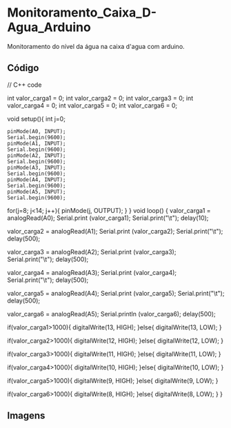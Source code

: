 # Monitoramento_Caixa_D-Agua_Arduino
Monitoramento do nível da água na caixa d'agua com arduino. 

## Código

// C++ code

int valor_carga1 = 0;
int valor_carga2 = 0;
int valor_carga3 = 0;
int valor_carga4 = 0;
int valor_carga5 = 0;
int valor_carga6 = 0;

void setup(){ 
   int j=0;
  
    pinMode(A0, INPUT);
    Serial.begin(9600);
    pinMode(A1, INPUT);
    Serial.begin(9600);
    pinMode(A2, INPUT);
    Serial.begin(9600);
    pinMode(A3, INPUT);
    Serial.begin(9600);
    pinMode(A4, INPUT);
    Serial.begin(9600);
    pinMode(A5, INPUT);
    Serial.begin(9600);

  for(j=8; j<14; j++){
    pinMode(j, OUTPUT);
  }
}
void loop()
{
  valor_carga1 = analogRead(A0);
  Serial.print (valor_carga1);
  Serial.print("\t");
  delay(10);

  valor_carga2 = analogRead(A1);
  Serial.print (valor_carga2);
  Serial.print("\t");
  delay(500);
  
  valor_carga3 = analogRead(A2);
  Serial.print (valor_carga3);
  Serial.print("\t");
  delay(500);

  valor_carga4 = analogRead(A3);
  Serial.print (valor_carga4);
  Serial.print("\t");
  delay(500);

  valor_carga5 = analogRead(A4);
  Serial.print (valor_carga5);
  Serial.print("\t");
  delay(500);

  valor_carga6 = analogRead(A5);
  Serial.println (valor_carga6);
  delay(500);

  if(valor_carga1>1000){
    digitalWrite(13, HIGH);
  }else{ 
    digitalWrite(13, LOW);
  }

  if(valor_carga2>1000){
    digitalWrite(12, HIGH);
  }else{ 
    digitalWrite(12, LOW);
  }

  if(valor_carga3>1000){
    digitalWrite(11, HIGH);
  }else{ 
    digitalWrite(11, LOW);
  }

  if(valor_carga4>1000){
    digitalWrite(10, HIGH);
  }else{ 
    digitalWrite(10, LOW);
  }

  if(valor_carga5>1000){
    digitalWrite(9, HIGH);
  }else{ 
    digitalWrite(9, LOW);
  }

  if(valor_carga6>1000){
    digitalWrite(8, HIGH);
  }else{ 
    digitalWrite(8, LOW);
  }
}


## Imagens

